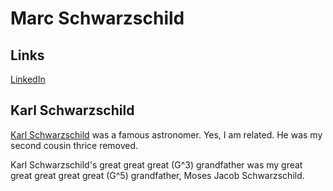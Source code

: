 # Marc Schwarzschild

## Links

[LinkedIn](https://www.linkedin.com/in/mschwarzschild/)


## Karl Schwarzschild

[Karl Schwarzschild](https://en.wikipedia.org/wiki/Karl_Schwarzschild) was a 
famous astronomer.  Yes, I am related.  He was my second cousin thrice removed.

Karl Schwarzschild's great great great (G^3) grandfather was my great great 
great great great (G^5) grandfather, Moses Jacob Schwarzschild.
